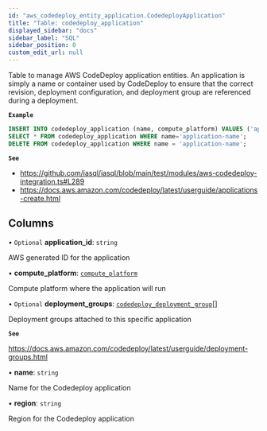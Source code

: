 ```yaml
---
id: "aws_codedeploy_entity_application.CodedeployApplication"
title: "Table: codedeploy_application"
displayed_sidebar: "docs"
sidebar_label: "SQL"
sidebar_position: 0
custom_edit_url: null
---
```


Table to manage AWS CodeDeploy application entities. An application is simply a name or container used
by CodeDeploy to ensure that the correct revision, deployment configuration, and deployment group are
referenced during a deployment.

**`Example`**

```sql TheButton[Manage a CodeDeploy app]="Manage a CodeDeploy app"
INSERT INTO codedeploy_application (name, compute_platform) VALUES ('application-name', 'Server');
SELECT * FROM codedeploy_application WHERE name='application-name';
DELETE FROM codedeploy_application WHERE name = 'application-name';
```

**`See`**

 - https://github.com/iasql/iasql/blob/main/test/modules/aws-codedeploy-integration.ts#L289
 - https://docs.aws.amazon.com/codedeploy/latest/userguide/applications-create.html

## Columns

• `Optional` **application\_id**: `string`

AWS generated ID for the application

• **compute\_platform**: [`compute_platform`](../enums/aws_codedeploy_entity_application.ComputePlatform.md)

Compute platform where the application will run

• `Optional` **deployment\_groups**: [`codedeploy_deployment_group`](aws_codedeploy_entity_deploymentGroup.CodedeployDeploymentGroup.md)[]

Deployment groups attached to this specific application

**`See`**

https://docs.aws.amazon.com/codedeploy/latest/userguide/deployment-groups.html

• **name**: `string`

Name for the Codedeploy application

• **region**: `string`

Region for the Codedeploy application

